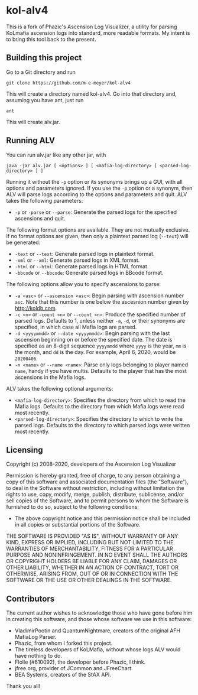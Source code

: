 # kol-alv4

This is a fork of Phazic's Ascension Log Visualizer, a utility for parsing KoLmafia ascension logs into standard, more readable formats.  My intent is to bring this tool back to the present.

## Building this project

Go to a Git directory and run 

`git clone https://github.com/m-e-meyer/kol-alv4`

This will create a directory named kol-alv4.  Go into that directory and, assuming you have ant, just run

`ant`

This will create alv.jar.

## Running ALV

You can run alv.jar like any other jar, with

`java -jar alv.jar [ <options> ] [ <mafia-log-directory> [ <parsed-log-directory> ] ]`

Running it without the `-p` option or its synonyms brings up a GUI, with all options and parameters ignored.  If you use the `-p` option or a synonym, then ALV will parse logs according to the options and parameters and quit.  ALV takes the following parameters:

* `-p` or `-parse` or `--parse`: Generate the parsed logs for the specified ascensions and quit.

The following format options are available.  They are not mutually exclusive.  If no format options are given, then only a plaintext parsed log (`--text`) will be generated:

* `-text` or `--text`: Generate parsed logs in plaintext format.  
* `-xml` or `--xml`: Generate parsed logs in XML format.  
* `-html` or `--html`: Generate parsed logs in HTML format.  
* `-bbcode` or `--bbcode`: Generate parsed logs in BBcode format.  

The following options allow you to specify ascensions to parse:

* `-a <asc>` or `--ascension <asc>`: Begin parsing with ascension number `asc`.  Note that this number is one below the ascesnion number given by http://koldb.com.  
* `-c <n>` or `-count <n>` or `--count <n>`: Produce the specified number of parsed logs.  Defaults to 1, unless neither `-a`, `-d`, or their synonyms are specified, in which case all Mafia logs are parsed.  
* `-d <yyyymmdd>` or `--date <yyyymmdd>`: Begin parsing with the last ascension beginning on or before the specified date.  The date is specified as an 8-digit sequence `yyyymmdd` where `yyyy` is the year, `mm` is the month, and `dd` is the day.  For example, April 6, 2020, would be `20200406`.  
* `-n <name>` or `--name <name>`: Parse only logs belonging to player named `name`, handy if you have multis.  Defaults to the player that has the most ascensions in the Mafia logs.  

ALV takes the following optional arguments:

* `<mafia-log-directory>`: Specifies the directory from which to read the Mafia logs.  Defaults to the directory from which Mafia logs were read most recently.
* `<parsed-log-directory>`: Specifies the directory to which to write the parsed logs.  Defaults to the directory to which parsed logs were written most recently.

## Licensing

Copyright (c) 2008-2020, developers of the Ascension Log Visualizer

Permission is hereby granted, free of charge, to any person obtaining a copy of this software and associated documentation files (the "Software"), to deal in the Software without restriction, including without limitation the rights to use, copy, modify, merge, publish, distribute, sublicense, and/or sell copies of the Software, and to permit persons to whom the Software is furnished to do so, subject to the following conditions:

* The above copyright notice and this permission notice shall be included in all copies or substantial portions of the Software.

THE SOFTWARE IS PROVIDED "AS IS", WITHOUT WARRANTY OF ANY KIND, EXPRESS OR IMPLIED, INCLUDING BUT NOT LIMITED TO THE WARRANTIES OF MERCHANTABILITY, FITNESS FOR A PARTICULAR PURPOSE AND NONINFRINGEMENT. IN NO EVENT SHALL THE AUTHORS OR COPYRIGHT HOLDERS BE LIABLE FOR ANY CLAIM, DAMAGES OR OTHER LIABILITY, WHETHER IN AN ACTION OF CONTRACT, TORT OR OTHERWISE, ARISING FROM, OUT OF OR IN CONNECTION WITH THE SOFTWARE OR THE USE OR OTHER DEALINGS IN THE SOFTWARE.

## Contributors

The current author wishes to acknowledge those who have gone before him in creating this software, and those whose software we use in this software:

* VladimirPootin and QuantumNightmare, creators of the original AFH MafiaLog Parser. 
* Phazic, from whom I forked this project.
* The tireless developers of KoLMafia, without whose logs ALV would have nothing to do.
* Flolle (#610092), the developer before Phazic, I think.
* jfree.org, provider of JCommon and JFreeChart.
* BEA Systems, creators of the StAX API.

Thank you all!
